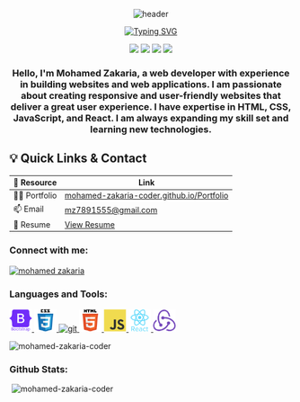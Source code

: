 <div align="center">
  
  ![header](https://capsule-render.vercel.app/api?type=waving&color=0:00FF99,100:7B2FF7&height=180&section=header&text=Mohamed%20Zakaria&fontSize=40&fontColor=ffffff)

  <a href="https://git.io/typing-svg">
    <img src="https://readme-typing-svg.herokuapp.com?size=24&duration=4000&color=00FF99&center=true&vCenter=true&width=600&lines=Hi+👋,+I'm+a+Web+Developer;React+%7C+Next.js+%7C+Node.js;Passionate+about+UI+%26+UX" alt="Typing SVG" />
  </a>

</div>


<p align="center">
  <img src="https://img.shields.io/badge/💻_Coding-Always-green?style=for-the-badge&logo=linux&logoColor=white" />
  <img src="https://img.shields.io/badge/🌐_Web-Developer-blue?style=for-the-badge&logo=react&logoColor=white" />
  <img src="https://img.shields.io/badge/⚡_Learning-Next.js-purple?style=for-the-badge&logo=next.js&logoColor=white" />
  <img src="https://img.shields.io/badge/🛠️_Backend-Node.js-success?style=for-the-badge&logo=node.js&logoColor=white" />
</p>

<h3 align="center">Hello, I'm Mohamed Zakaria, a web developer with experience in building websites and web applications. I am passionate about creating responsive and user-friendly websites that deliver a great user experience. I have expertise in HTML, CSS, JavaScript, and React. I am always expanding my skill set and learning new technologies.</h3>

## 💡 Quick Links & Contact

| 🔗 Resource     | Link |
|-----------------|------|
| 👨‍💻 Portfolio   | [mohamed-zakaria-coder.github.io/Portfolio](https://mohamed-zakaria-coder.github.io/Portfolio/) |
| 📫 Email        | [mz7891555@gmail.com](mailto:mz7891555@gmail.com) |
| 📄 Resume       | [View Resume](https://docs.google.com/document/d/1Tflv3V45Y2Qh-iBjI84gM-97kG6AkkTX7qaOmE6HlJk/edit?usp=sharing) |


<h3 align="left">Connect with me:</h3>
<p align="left">
<a href="https://www.linkedin.com/in/mohamed-zakaria-b75750275/" target="_blank"><img align="center" src="https://raw.githubusercontent.com/rahuldkjain/github-profile-readme-generator/master/src/images/icons/Social/linked-in-alt.svg" alt="mohamed zakaria" height="30" width="40" /></a>
</p>

<h3 align="left">Languages and Tools:</h3>
<p align="left"> <a href="https://getbootstrap.com" target="_blank" rel="noreferrer"> <img src="https://raw.githubusercontent.com/devicons/devicon/master/icons/bootstrap/bootstrap-plain-wordmark.svg" alt="bootstrap" width="40" height="40"/> </a> <a href="https://www.w3schools.com/css/" target="_blank" rel="noreferrer"> <img src="https://raw.githubusercontent.com/devicons/devicon/master/icons/css3/css3-original-wordmark.svg" alt="css3" width="40" height="40"/> </a> <a href="https://git-scm.com/" target="_blank" rel="noreferrer"> <img src="https://www.vectorlogo.zone/logos/git-scm/git-scm-icon.svg" alt="git" width="40" height="40"/> </a> <a href="https://www.w3.org/html/" target="_blank" rel="noreferrer"> <img src="https://raw.githubusercontent.com/devicons/devicon/master/icons/html5/html5-original-wordmark.svg" alt="html5" width="40" height="40"/> </a> <a href="https://developer.mozilla.org/en-US/docs/Web/JavaScript" target="_blank" rel="noreferrer"> <img src="https://raw.githubusercontent.com/devicons/devicon/master/icons/javascript/javascript-original.svg" alt="javascript" width="40" height="40"/> </a> <a href="https://reactjs.org/" target="_blank" rel="noreferrer"> <img src="https://raw.githubusercontent.com/devicons/devicon/master/icons/react/react-original-wordmark.svg" alt="react" width="40" height="40"/> </a> <a href="https://redux.js.org" target="_blank" rel="noreferrer"> <img src="https://raw.githubusercontent.com/devicons/devicon/master/icons/redux/redux-original.svg" alt="redux" width="40" height="40"/> </a> </p>

<p><img  src="https://github-readme-stats.vercel.app/api/top-langs?username=mohamed-zakaria-coder&show_icons=true&theme=synthwave&locale=en&layout=compact" alt="mohamed-zakaria-coder" /></p>

<h3>Github Stats:</h3>
<p>&nbsp;<img  src="https://github-readme-stats.vercel.app/api?username=mohamed-zakaria-coder&show_icons=true&locale=en&count_private=true&include_all_commits=true&theme=synthwave" alt="mohamed-zakaria-coder" /></p>
